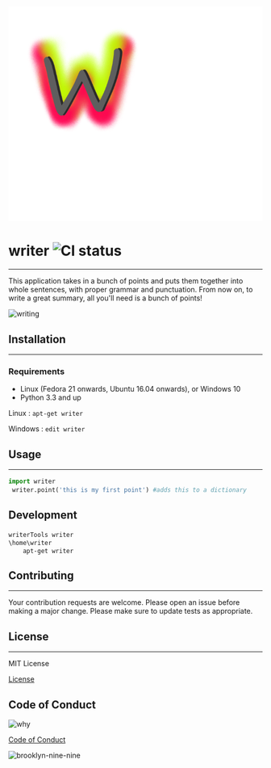 ![logo](writerLogo.png) 
#  writer    ![CI status](https://img.shields.io/badge/docs-passing-#a62881.svg) 

---

This application takes in a bunch of points and puts them together into whole sentences, with proper grammar and punctuation. From now on, to write a great summary, all you'll need is a bunch of points!

![writing](https://media1.giphy.com/media/b55x0VFpFKm7S/giphy.webp?cid=3640f6095bce88266c6c56544d390a65)


## Installation

---

### Requirements

* Linux (Fedora 21 onwards, Ubuntu 16.04 onwards), or Windows 10
* Python 3.3 and up

Linux : `apt-get writer`

Windows : `edit writer`



## Usage

---

```python
import writer 
 writer.point('this is my first point') #adds this to a dictionary
```



## Development

```
writerTools writer
\home\writer
	apt-get writer
```



## Contributing 

___

Your contribution requests are welcome. Please open an issue before making a major change. Please make sure to update tests as appropriate.



## License

___

MIT License

[License](LICENSE.md)


## Code of Conduct

![why](https://media0.giphy.com/media/X4YqmJEl6wJoY/giphy.webp?cid=3640f6095bcf9c2f784a3248418efa1c)


[Code of Conduct](CODE_OF_CONDUCT.md)

![brooklyn-nine-nine](https://media2.giphy.com/media/FOhgYDozbRpPq/200w.webp?cid=3640f6095bcf96676666324955c407df)


​    

​    



